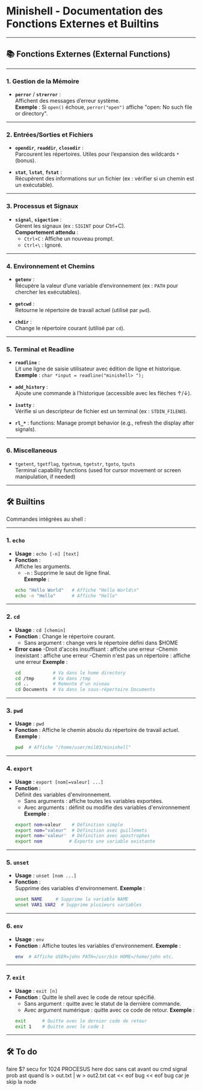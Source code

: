 # Minishell - Documentation des Fonctions Externes et Builtins

---

## 📚 Fonctions Externes (External Functions)


---

### **1. Gestion de la Mémoire**
- **`perror`** / **`strerror`** :  
  Affichent des messages d’erreur système.  
  **Exemple** : Si `open()` échoue, `perror("open")` affiche "open: No such file or directory".  

---

### **2. Entrées/Sorties et Fichiers**
- **`opendir`**, **`readdir`**, **`closedir`** :  
  Parcourent les répertoires. Utiles pour l’expansion des wildcards `*` (bonus).  

- **`stat`**, **`lstat`**, **`fstat`** :  
  Récupèrent des informations sur un fichier (ex : vérifier si un chemin est un exécutable).  

---

### **3. Processus et Signaux**
- **`signal`**, **`sigaction`** :  
  Gèrent les signaux (ex : `SIGINT` pour Ctrl+C).  
  **Comportement attendu** :  
  - `Ctrl+C` : Affiche un nouveau prompt.  
  - `Ctrl+\` : Ignoré.  

---

### **4. Environnement et Chemins**
- **`getenv`** :  
  Récupère la valeur d’une variable d’environnement (ex : `PATH` pour chercher les exécutables).  

- **`getcwd`** :  
  Retourne le répertoire de travail actuel (utilisé par `pwd`).  

- **`chdir`** :  
  Change le répertoire courant (utilisé par `cd`).  

---

### **5. Terminal et Readline**
- **`readline`** :  
  Lit une ligne de saisie utilisateur avec édition de ligne et historique.  
  **Exemple** : `char *input = readline("minishell> ");`  

- **`add_history`** :  
  Ajoute une commande à l’historique (accessible avec les flèches ↑/↓).  

- **`isatty`** :  
  Vérifie si un descripteur de fichier est un terminal (ex : `STDIN_FILENO`). 

- **`rl_*`** :
  functions: Manage prompt behavior (e.g., refresh the display after signals).  

---

### **6. Miscellaneous**

- `tgetent`, `tgetflag`, `tgetnum`, `tgetstr`, `tgoto`, `tputs`  
   Terminal capability functions (used for cursor movement or screen manipulation, if needed)

---

## 🛠 Builtins

Commandes intégrées au shell :

---

### **1. `echo`**
- **Usage** : `echo [-n] [text]`  
- **Fonction** :  
  Affiche les arguments.  
  - `-n` : Supprime le saut de ligne final.  
  **Exemple** :  
  ```bash
  echo "Hello World"   # Affiche "Hello World\n"
  echo -n "Hello"      # Affiche "Hello"

---

### **2. `cd`**
- **Usage** : `cd [chemin] `
- **Fonction** :
 Change le répertoire courant.
    - Sans argument : change vers le répertoire défini dans $HOME
- **Error case** 
    -Droit d'accès insuffisant : affiche une erreur
    -Chemin inexistant : affiche une erreur
    -Chemin n'est pas un répertoire : affiche une erreur
     **Exemple** : 
     ```bash
     cd            # Va dans le home directory
     cd /tmp       # Va dans /tmp
     cd ..         # Remonte d'un niveau
     cd Documents  # Va dans le sous-répertoire Documents

---

### **3. `pwd`**
- **Usage** : `pwd`
- **Fonction** :
    Affiche le chemin absolu du répertoire de travail actuel.
    **Exemple** :
    ```bash
    pwd  # Affiche "/home/user/mil03/minishell"

---

### **4. `export`**
- **Usage** : `export [nom[=valeur] ...]`
- **Fonction** :   
    Définit des variables d'environnement.
     - Sans arguments : affiche toutes les variables exportées.
     - Avec arguments : définit ou modifie des variables d'environnement
    **Exemple** :
    ```bash
    export nom=valeur    # Définition simple
    export nom="valeur"  # Définition avec guillemets
    export nom='valeur'  # Définition avec apostrophes
    export nom          # Exporte une variable existante

---
### **5. `unset`**
- **Usage** : `unset [nom ...]`
- **Fonction** :   
    Supprime des variables d'environnement.
     **Exemple** :
     ```bash
     unset NAME     # Supprime la variable NAME
     unset VAR1 VAR2  # Supprime plusieurs variables

---

### **6. `env`**
- **Usage**  : `env`
- **Fonction** :
    Affiche toutes les variables d'environnement.
    **Exemple** :
    ```bash
    env  # Affiche USER=john PATH=/usr/bin HOME=/home/john etc.

---

### **7. `exit`**
- **Usage**  : `exit [n]`
- **Fonction** :
    Quitte le shell avec le code de retour spécifié.
     - Sans argument : quitte avec le statut de la dernière commande.  
     - Avec argument numérique : quitte avec ce code de retour.
    **Exemple** :
    ```bash
    exit      # Quitte avec le dernier code de retour
    exit 1    # Quitte avec le code 1  

---

## 🛠 To do

faire $?
secu for 1024 PROCESUS
here doc sans cat avant ou cmd
signal 
prob ast quand ls > out.txt | w > out2.txt
cat << eof bug
<< eof bug car je skip la node 